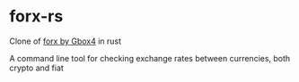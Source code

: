 # forx-rs

Clone of [forx by Gbox4](https://github.com/Gbox4/forx) in rust

A command line tool for checking exchange rates between currencies, both crypto and fiat
